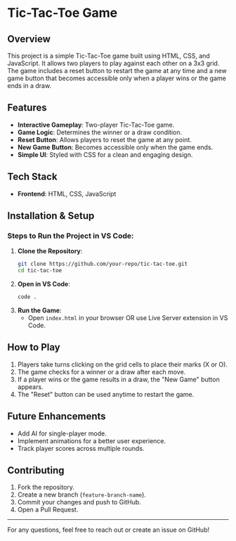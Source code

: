 # Tic-Tac-Toe Game

## Overview
This project is a simple Tic-Tac-Toe game built using HTML, CSS, and JavaScript. It allows two players to play against each other on a 3x3 grid. The game includes a reset button to restart the game at any time and a new game button that becomes accessible only when a player wins or the game ends in a draw.

## Features
- **Interactive Gameplay**: Two-player Tic-Tac-Toe game.
- **Game Logic**: Determines the winner or a draw condition.
- **Reset Button**: Allows players to reset the game at any point.
- **New Game Button**: Becomes accessible only when the game ends.
- **Simple UI**: Styled with CSS for a clean and engaging design.

## Tech Stack
- **Frontend**: HTML, CSS, JavaScript

## Installation & Setup
### Steps to Run the Project in VS Code:
1. **Clone the Repository**:
   ```sh
   git clone https://github.com/your-repo/tic-tac-toe.git
   cd tic-tac-toe
   ```
2. **Open in VS Code**:
   ```sh
   code .
   ```
3. **Run the Game**:
   - Open `index.html` in your browser OR use Live Server extension in VS Code.

## How to Play
1. Players take turns clicking on the grid cells to place their marks (X or O).
2. The game checks for a winner or a draw after each move.
3. If a player wins or the game results in a draw, the "New Game" button appears.
4. The "Reset" button can be used anytime to restart the game.

## Future Enhancements
- Add AI for single-player mode.
- Implement animations for a better user experience.
- Track player scores across multiple rounds.

## Contributing
1. Fork the repository.
2. Create a new branch (`feature-branch-name`).
3. Commit your changes and push to GitHub.
4. Open a Pull Request.

---

For any questions, feel free to reach out or create an issue on GitHub!
